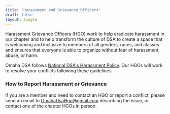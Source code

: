 ```yaml
---
title: "Harassment and Grievance Officers"
draft: false
layout: single
---
```


Harassment Grievance Officers (HGO) work to help eradicate harassment in our chapter and to help transform the culture of DSA to create a space that is welcoming and inclusive to members of all genders, races, and classes and ensures that everyone is able to organize without fear of harassment, abuse, or harm.

Omaha DSA follows [National DSA's Harassment Policy](https://www.dsausa.org/about-us/harassment-policy-resolution-33/). Our HGOs will work to resolve your conflicts following these guidelines.

### How to Report Harassment or Grievance

If you are a member and need to contact an HGO or report a conflict, please send an email to [OmahaDsaHgo@gmail.com](mailto:OmahaDsaHgo@gmail.com) describing the issue, or contact one of the chapter HGOs in person.
